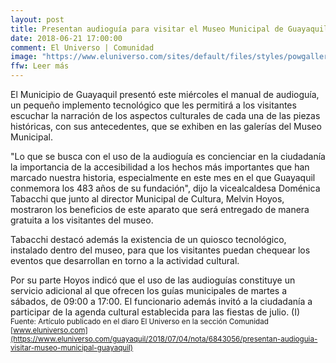 ```yaml
---
layout: post
title: Presentan audioguía para visitar el Museo Municipal de Guayaquil
date: 2018-06-21 17:00:00
comment: El Universo | Comunidad
image: "https://www.eluniverso.com/sites/default/files/styles/powgallery_800/public/fotos/2018/07/audioguia_ddfddfdfd.jpg?itok=49DrFIXL"
ffw: Leer más
---
```

El Municipio de Guayaquil presentó este miércoles el manual de audioguía, un pequeño implemento tecnológico que les permitirá a los visitantes escuchar la narración de los aspectos culturales de cada una de las piezas históricas, con sus antecedentes, que se exhiben en las galerías del Museo Municipal.

"Lo que se busca con el uso de la audioguía es concienciar en la ciudadanía la importancia de la accesibilidad a los hechos más importantes que han marcado nuestra historia, especialmente en este mes en el que Guayaquil conmemora los 483 años de su fundación", dijo la vicealcaldesa Doménica Tabacchi que junto al director Municipal de Cultura, Melvin Hoyos, mostraron los beneficios de este aparato que será entregado de manera gratuita a los visitantes del museo.

Tabacchi destacó además la existencia de un quiosco tecnológico, instalado dentro del museo, para que los visitantes puedan chequear los eventos que desarrollan en torno a la actividad cultural.

Por su parte Hoyos indicó que el uso de las audioguías constituye un servicio adicional al que ofrecen los guías municipales de martes a sábados, de 09:00 a 17:00. El funcionario además invitó a la ciudadanía a participar de la agenda cultural establecida para las fiestas de julio. (I)
<small>Fuente: Artículo publicado en el diaro El Universo en la sección Comunidad [www.eluniverso.com](https://www.eluniverso.com/guayaquil/2018/07/04/nota/6843056/presentan-audioguia-visitar-museo-municipal-guayaquil)</small>
